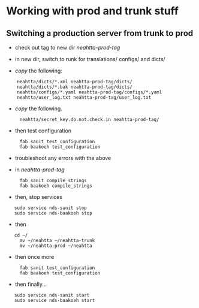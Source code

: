 #  Working with prod and trunk stuff

##  Switching a production server from trunk to prod

 * check out tag to new dir *neahtta-prod-tag*

 * in new dir, switch to runk for translations/ configs/ and dicts/

 * *copy* the following:

```
    neahtta/dicts/*.xml neahtta-prod-tag/dicts/
    neahtta/dicts/*.bak neahtta-prod-tag/dicts/
    neahtta/configs/*.yaml neahtta-prod-tag/configs/*.yaml
    neahtta/user_log.txt neahtta-prod-tag/user_log.txt
```

 * *copy* the following.

```
     neahtta/secret_key.do.not.check.in neahtta-prod-tag/
```

 * then test configuration

```
     fab sanit test_configuration
     fab baakoeh test_configuration
```

 * troubleshoot any errors with the above

 * in *neahtta-prod-tag*

```
     fab sanit compile_strings
     fab baakoeh compile_strings
```

 * then, stop services

```
   sudo service nds-sanit stop
   sudo service nds-baakoeh stop
```


 * then

```
   cd ~/
     mv ~/neahtta ~/neahtta-trunk
     mv ~/neahtta-prod ~/neahtta
```

 * then once more

```
     fab sanit test_configuration
     fab baakoeh test_configuration
```

 * then finally...

```
   sudo service nds-sanit start
   sudo service nds-baakoeh start
```
